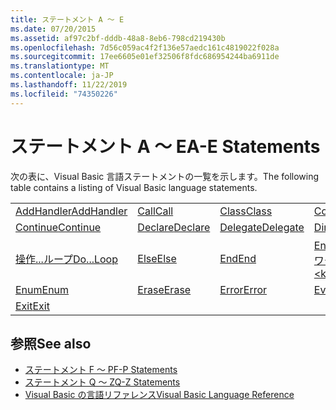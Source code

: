```yaml
---
title: ステートメント A ～ E
ms.date: 07/20/2015
ms.assetid: af97c2bf-dddb-48a8-8eb6-798cd219430b
ms.openlocfilehash: 7d56c059ac4f2f136e57aedc161c4819022f028a
ms.sourcegitcommit: 17ee6605e01ef32506f8fdc686954244ba6911de
ms.translationtype: MT
ms.contentlocale: ja-JP
ms.lasthandoff: 11/22/2019
ms.locfileid: "74350226"
---
```

# <a name="a-e-statements"></a><span data-ttu-id="90c80-102">ステートメント A ～ E</span><span class="sxs-lookup"><span data-stu-id="90c80-102">A-E Statements</span></span>
<span data-ttu-id="90c80-103">次の表に、Visual Basic 言語ステートメントの一覧を示します。</span><span class="sxs-lookup"><span data-stu-id="90c80-103">The following table contains a listing of Visual Basic language statements.</span></span>  
  
|||||  
|---|---|---|---|  
|[<span data-ttu-id="90c80-104">AddHandler</span><span class="sxs-lookup"><span data-stu-id="90c80-104">AddHandler</span></span>](addhandler-statement.md)|[<span data-ttu-id="90c80-105">Call</span><span class="sxs-lookup"><span data-stu-id="90c80-105">Call</span></span>](call-statement.md)|[<span data-ttu-id="90c80-106">Class</span><span class="sxs-lookup"><span data-stu-id="90c80-106">Class</span></span>](class-statement.md)|[<span data-ttu-id="90c80-107">Const</span><span class="sxs-lookup"><span data-stu-id="90c80-107">Const</span></span>](const-statement.md)|  
|[<span data-ttu-id="90c80-108">Continue</span><span class="sxs-lookup"><span data-stu-id="90c80-108">Continue</span></span>](continue-statement.md)|[<span data-ttu-id="90c80-109">Declare</span><span class="sxs-lookup"><span data-stu-id="90c80-109">Declare</span></span>](declare-statement.md)|[<span data-ttu-id="90c80-110">Delegate</span><span class="sxs-lookup"><span data-stu-id="90c80-110">Delegate</span></span>](delegate-statement.md)|[<span data-ttu-id="90c80-111">Dim</span><span class="sxs-lookup"><span data-stu-id="90c80-111">Dim</span></span>](dim-statement.md)|  
|[<span data-ttu-id="90c80-112">操作...ループ</span><span class="sxs-lookup"><span data-stu-id="90c80-112">Do...Loop</span></span>](do-loop-statement.md)|[<span data-ttu-id="90c80-113">Else</span><span class="sxs-lookup"><span data-stu-id="90c80-113">Else</span></span>](else-statement.md)|[<span data-ttu-id="90c80-114">End</span><span class="sxs-lookup"><span data-stu-id="90c80-114">End</span></span>](end-statement.md)|[<span data-ttu-id="90c80-115">End \<キーワード></span><span class="sxs-lookup"><span data-stu-id="90c80-115">End \<keyword></span></span>](end-keyword-statement.md)|  
|[<span data-ttu-id="90c80-116">Enum</span><span class="sxs-lookup"><span data-stu-id="90c80-116">Enum</span></span>](enum-statement.md)|[<span data-ttu-id="90c80-117">Erase</span><span class="sxs-lookup"><span data-stu-id="90c80-117">Erase</span></span>](erase-statement.md)|[<span data-ttu-id="90c80-118">Error</span><span class="sxs-lookup"><span data-stu-id="90c80-118">Error</span></span>](error-statement.md)|[<span data-ttu-id="90c80-119">Event</span><span class="sxs-lookup"><span data-stu-id="90c80-119">Event</span></span>](event-statement.md)|  
|[<span data-ttu-id="90c80-120">Exit</span><span class="sxs-lookup"><span data-stu-id="90c80-120">Exit</span></span>](exit-statement.md)||||  
  
## <a name="see-also"></a><span data-ttu-id="90c80-121">参照</span><span class="sxs-lookup"><span data-stu-id="90c80-121">See also</span></span>

- [<span data-ttu-id="90c80-122">ステートメント F ～ P</span><span class="sxs-lookup"><span data-stu-id="90c80-122">F-P Statements</span></span>](f-p-statements.md)
- [<span data-ttu-id="90c80-123">ステートメント Q ～ Z</span><span class="sxs-lookup"><span data-stu-id="90c80-123">Q-Z Statements</span></span>](q-z-statements.md)
- [<span data-ttu-id="90c80-124">Visual Basic の言語リファレンス</span><span class="sxs-lookup"><span data-stu-id="90c80-124">Visual Basic Language Reference</span></span>](../index.md)

